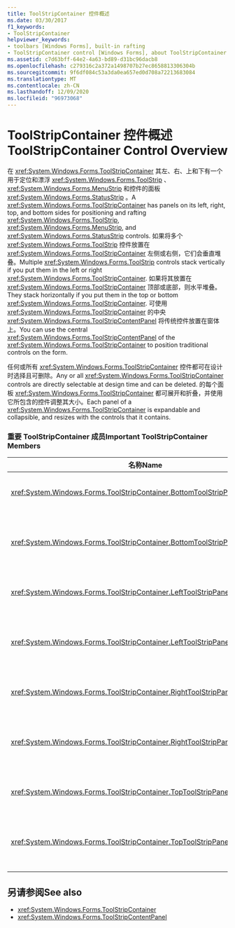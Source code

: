 ```yaml
---
title: ToolStripContainer 控件概述
ms.date: 03/30/2017
f1_keywords:
- ToolStripContainer
helpviewer_keywords:
- toolbars [Windows Forms], built-in rafting
- ToolStripContainer control [Windows Forms], about ToolStripContainer control
ms.assetid: c7d63bff-64e2-4a63-bd89-d31bc96dacb8
ms.openlocfilehash: c279316c2a372a1498707b27ec8658813306304b
ms.sourcegitcommit: 9f6df084c53a3da0ea657ed0d708a72213683084
ms.translationtype: MT
ms.contentlocale: zh-CN
ms.lasthandoff: 12/09/2020
ms.locfileid: "96973068"
---
```

# <a name="toolstripcontainer-control-overview"></a><span data-ttu-id="fcdf6-102">ToolStripContainer 控件概述</span><span class="sxs-lookup"><span data-stu-id="fcdf6-102">ToolStripContainer Control Overview</span></span>
<span data-ttu-id="fcdf6-103">在 <xref:System.Windows.Forms.ToolStripContainer> 其左、右、上和下有一个用于定位和漂浮 <xref:System.Windows.Forms.ToolStrip> 、 <xref:System.Windows.Forms.MenuStrip> 和控件的面板 <xref:System.Windows.Forms.StatusStrip> 。</span><span class="sxs-lookup"><span data-stu-id="fcdf6-103">A <xref:System.Windows.Forms.ToolStripContainer> has panels on its left, right, top, and bottom sides for positioning and rafting <xref:System.Windows.Forms.ToolStrip>, <xref:System.Windows.Forms.MenuStrip>, and <xref:System.Windows.Forms.StatusStrip> controls.</span></span> <span data-ttu-id="fcdf6-104">如果将多个 <xref:System.Windows.Forms.ToolStrip> 控件放置在 <xref:System.Windows.Forms.ToolStripContainer> 左侧或右侧，它们会垂直堆叠。</span><span class="sxs-lookup"><span data-stu-id="fcdf6-104">Multiple <xref:System.Windows.Forms.ToolStrip> controls stack vertically if you put them in the left or right <xref:System.Windows.Forms.ToolStripContainer>.</span></span> <span data-ttu-id="fcdf6-105">如果将其放置在 <xref:System.Windows.Forms.ToolStripContainer> 顶部或底部，则水平堆叠。</span><span class="sxs-lookup"><span data-stu-id="fcdf6-105">They stack horizontally if you put them in the top or bottom <xref:System.Windows.Forms.ToolStripContainer>.</span></span> <span data-ttu-id="fcdf6-106">可使用 <xref:System.Windows.Forms.ToolStripContainer> 的中央 <xref:System.Windows.Forms.ToolStripContentPanel> 将传统控件放置在窗体上。</span><span class="sxs-lookup"><span data-stu-id="fcdf6-106">You can use the central <xref:System.Windows.Forms.ToolStripContentPanel> of the <xref:System.Windows.Forms.ToolStripContainer> to position traditional controls on the form.</span></span>  
  
 <span data-ttu-id="fcdf6-107">任何或所有 <xref:System.Windows.Forms.ToolStripContainer> 控件都可在设计时选择且可删除。</span><span class="sxs-lookup"><span data-stu-id="fcdf6-107">Any or all <xref:System.Windows.Forms.ToolStripContainer> controls are directly selectable at design time and can be deleted.</span></span> <span data-ttu-id="fcdf6-108">的每个面板 <xref:System.Windows.Forms.ToolStripContainer> 都可展开和折叠，并使用它所包含的控件调整其大小。</span><span class="sxs-lookup"><span data-stu-id="fcdf6-108">Each panel of a <xref:System.Windows.Forms.ToolStripContainer> is expandable and collapsible, and resizes with the controls that it contains.</span></span>  
  
### <a name="important-toolstripcontainer-members"></a><span data-ttu-id="fcdf6-109">重要 ToolStripContainer 成员</span><span class="sxs-lookup"><span data-stu-id="fcdf6-109">Important ToolStripContainer Members</span></span>  
  
|<span data-ttu-id="fcdf6-110">名称</span><span class="sxs-lookup"><span data-stu-id="fcdf6-110">Name</span></span>|<span data-ttu-id="fcdf6-111">描述</span><span class="sxs-lookup"><span data-stu-id="fcdf6-111">Description</span></span>|  
|----------|-----------------|  
|<xref:System.Windows.Forms.ToolStripContainer.BottomToolStripPanel%2A>|<span data-ttu-id="fcdf6-112">获取 <xref:System.Windows.Forms.ToolStripContainer> 的底部面板。</span><span class="sxs-lookup"><span data-stu-id="fcdf6-112">Gets the bottom panel of the <xref:System.Windows.Forms.ToolStripContainer>.</span></span>|  
|<xref:System.Windows.Forms.ToolStripContainer.BottomToolStripPanelVisible%2A>|<span data-ttu-id="fcdf6-113">获取或设置一个值，该值指示 <xref:System.Windows.Forms.ToolStripContainer> 的底部面板是否可见。</span><span class="sxs-lookup"><span data-stu-id="fcdf6-113">Gets or sets a value indicating whether the bottom panel of the <xref:System.Windows.Forms.ToolStripContainer> is visible.</span></span>|  
|<xref:System.Windows.Forms.ToolStripContainer.LeftToolStripPanel%2A>|<span data-ttu-id="fcdf6-114">获取 <xref:System.Windows.Forms.ToolStripContainer> 的左面板。</span><span class="sxs-lookup"><span data-stu-id="fcdf6-114">Gets the left panel of the <xref:System.Windows.Forms.ToolStripContainer>.</span></span>|  
|<xref:System.Windows.Forms.ToolStripContainer.LeftToolStripPanelVisible%2A>|<span data-ttu-id="fcdf6-115">获取或设置一个值，该值指示 <xref:System.Windows.Forms.ToolStripContainer> 的左面板是否可见。</span><span class="sxs-lookup"><span data-stu-id="fcdf6-115">Gets or sets a value indicating whether the left panel of the <xref:System.Windows.Forms.ToolStripContainer> is visible.</span></span>|  
|<xref:System.Windows.Forms.ToolStripContainer.RightToolStripPanel%2A>|<span data-ttu-id="fcdf6-116">获取 <xref:System.Windows.Forms.ToolStripContainer> 的右面板。</span><span class="sxs-lookup"><span data-stu-id="fcdf6-116">Gets the right panel of the <xref:System.Windows.Forms.ToolStripContainer>.</span></span>|  
|<xref:System.Windows.Forms.ToolStripContainer.RightToolStripPanelVisible%2A>|<span data-ttu-id="fcdf6-117">获取或设置一个值，该值指示 <xref:System.Windows.Forms.ToolStripContainer> 的右面板是否可见。</span><span class="sxs-lookup"><span data-stu-id="fcdf6-117">Gets or sets a value indicating whether the right panel of the <xref:System.Windows.Forms.ToolStripContainer> is visible.</span></span>|  
|<xref:System.Windows.Forms.ToolStripContainer.TopToolStripPanel%2A>|<span data-ttu-id="fcdf6-118">获取 <xref:System.Windows.Forms.ToolStripContainer> 的顶部面板。</span><span class="sxs-lookup"><span data-stu-id="fcdf6-118">Gets the top panel of the <xref:System.Windows.Forms.ToolStripContainer>.</span></span>|  
|<xref:System.Windows.Forms.ToolStripContainer.TopToolStripPanelVisible%2A>|<span data-ttu-id="fcdf6-119">获取或设置一个值，该值指示 <xref:System.Windows.Forms.ToolStripContainer> 的顶部面板是否可见。</span><span class="sxs-lookup"><span data-stu-id="fcdf6-119">Gets or sets a value indicating whether the top panel of the <xref:System.Windows.Forms.ToolStripContainer> is visible.</span></span>|  
  
## <a name="see-also"></a><span data-ttu-id="fcdf6-120">另请参阅</span><span class="sxs-lookup"><span data-stu-id="fcdf6-120">See also</span></span>

- <xref:System.Windows.Forms.ToolStripContainer>
- <xref:System.Windows.Forms.ToolStripContentPanel>

